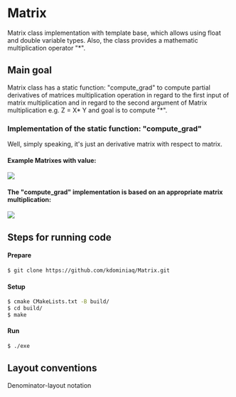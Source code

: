 # Matrix

Matrix class implementation with template base, which allows using float and double variable types. Also, the class provides a mathematic multiplication operator "*".
## Main goal
Matrix class has a static function: "compute_grad" to compute partial derivatives of matrices multiplication operation in regard to the first input of matrix multiplication and in regard to the second argument of Matrix multiplication e.g. Z = X* Y and goal is to compute "*".

### Implementation of the static function: "compute_grad"
Well, simply speaking, it's just an derivative matrix with respect to matrix.
#### Example Matrixes with value:

![](https://i.ibb.co/F5qttK3/matrix-example.png)


#### The "compute_grad" implementation is based on an appropriate matrix multiplication:

![](https://i.ibb.co/Zzz3qzF/matrix.png)

## Steps for running code
#### Prepare
```bash
$ git clone https://github.com/kdominiaq/Matrix.git
```
#### Setup
```bash
$ cmake CMakeLists.txt -B build/
$ cd build/
$ make
```
#### Run
```bash
$ ./exe
```
## Layout conventions
Denominator-layout notation
